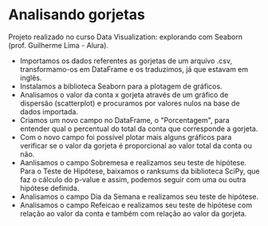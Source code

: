 # Analisando gorjetas
Projeto realizado no curso Data Visualization: explorando com Seaborn (prof. Guilherme Lima - Alura).

- Importamos os dados referentes as gorjetas de um arquivo .csv, transformamo-os em DataFrame e os traduzimos, já que estavam em inglês.
- Instalamos a biblioteca Seaborn para a plotagem de gráficos.
- Analisamos o valor da conta x gorjeta através de um gráfico de dispersão (scatterplot) e procuramos por valores nulos na base de dados importada.
- Criamos um novo campo no DataFrame, o "Porcentagem", para entender qual o percentual do total da conta que corresponde a gorjeta.
- Com o novo campo foi possível plotar mais alguns gráficos para verificar se o valor da gorjeta é proporcional ao valor total da conta ou não.
- Aanlisamos o campo Sobremesa e realizamos seu teste de hipótese. Para o Teste de Hipótese, baixamos o ranksums da biblioteca SciPy, que faz o cálculo do p-value e assim, podemos seguir com uma ou outra hipótese definida.
- Analisamos o campo Dia da Semana e realizamos seu teste de hipótese.
- Analisamos o campo Refeicao e realizamos seu teste de hipótese com relação ao valor da conta e também com relação ao valor da gorjeta.
